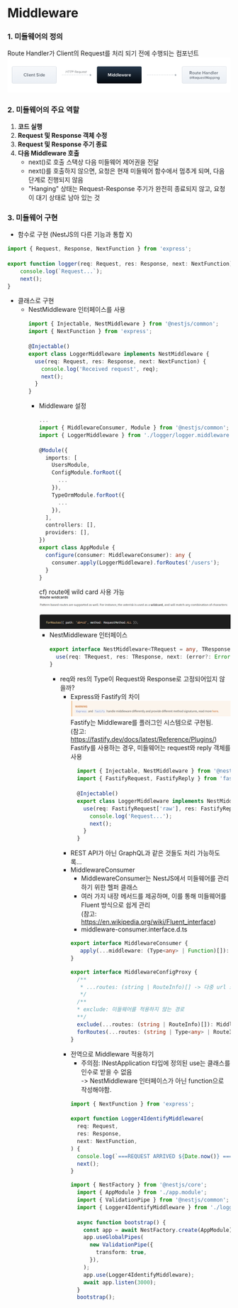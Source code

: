 Middleware
=============
### 1. 미들웨어의 정의
Route Handler가 Client의 Request를 처리 되기 전에 수행되는 컴포넌트   
![img.png](asset/img.png)

### 2. 미들웨어의 주요 역할
1. **코드 실행**
2. **Request 및 Response 객체 수정**
3. **Request 및 Response 주기 종료** 
4. **다음 Middleware 호출**
    + next()로 호출 스택상 다음 미들웨어 제어권을 전달
    + next()를 호출하지 않으면, 요청은 현재 미들웨어 함수에서 멈추게 되며, 다음 단계로 진행되지 않음
    + "Hanging" 상태는 Request-Response 주기가 완전히 종료되지 않고, 요청이 대기 상태로 남아 있는 것

### 3. 미들웨어 구현
+ 함수로 구현 (NestJS의 다른 기능과 통합 X)
```ts
import { Request, Response, NextFunction } from 'express';

export function logger(req: Request, res: Response, next: NextFunction) {
    console.log(`Request...`);
    next(); 
}
```

+ 클래스로 구현
  + NestMiddleware 인터페이스를 사용
    ```ts
    import { Injectable, NestMiddleware } from '@nestjs/common';
    import { NextFunction } from 'express';
    
    @Injectable()
    export class LoggerMiddleware implements NestMiddleware {
      use(req: Request, res: Response, next: NextFunction) {
        console.log('Received request', req);
        next();
      }
    }
    ```
    + Middleware 설정
        ```ts
        ...
        import { MiddlewareConsumer, Module } from '@nestjs/common';
        import { LoggerMiddleware } from './logger/logger.middleware';
    
        @Module({
          imports: [
            UsersModule,
            ConfigModule.forRoot({
              ...
            }),
            TypeOrmModule.forRoot({
              ...
            }),
          ],
          controllers: [],
          providers: [],
        })
        export class AppModule {
          configure(consumer: MiddlewareConsumer): any {
            consumer.apply(LoggerMiddleware).forRoutes('/users');
          }
        }
        ```   
        cf) route에 wild card 사용 가능   
        ![img_1.png](img_1.png)
      + NestMiddleware 인터페이스
        ```ts
        export interface NestMiddleware<TRequest = any, TResponse = any> {
          use(req: TRequest, res: TResponse, next: (error?: Error | any) => void): any;
        }
        ```
        + req와 res의 Type이 Request와 Response로 고정되어있지 않을까?
          * Express와 Fastify의 차이   
          ![img.png](img.png)   
          Fastify는 Middleware를 플러그인 시스템으로 구현됨.   
          (참고: https://fastify.dev/docs/latest/Reference/Plugins/)   
          Fastify를 사용하는 경우, 미들웨어는 request와 reply 객체를 사용   
              ```ts
                import { Injectable, NestMiddleware } from '@nestjs/common';
                import { FastifyRequest, FastifyReply } from 'fastify';
            
                @Injectable()
                export class LoggerMiddleware implements NestMiddleware {
                  use(req: FastifyRequest['raw'], res: FastifyReply['raw'], next: () => void) {
                    console.log('Request...');
                    next();
                  }
                }
              ```
          * REST API가 아닌 GraphQL과 같은 것들도 처리 가능하도록...
          + MiddlewareConsumer
            + MiddlewareConsumer는 NestJS에서 미들웨어를 관리하기 위한 헬퍼 클래스
            + 여러 가지 내장 메서드를 제공하며, 이를 통해 미들웨어를 Fluent 방식으로 쉽게 관리   
              (참고: https://en.wikipedia.org/wiki/Fluent_interface)
            + middleware-consumer.interface.d.ts      
            ```ts
            export interface MiddlewareConsumer {
               apply(...middleware: (Type<any> | Function)[]): MiddlewareConfigProxy;
            }
            ```   
            ```ts
            export interface MiddlewareConfigProxy {
              /**
               * ...routes: (string | RouteInfo)[] -> 다중 url 또는 컨트롤러도 등록이 가능하다.
               */
              /**
              * exclude: 미들웨어를 적용하지 않는 경로
              **/
              exclude(...routes: (string | RouteInfo)[]): MiddlewareConfigProxy;
              forRoutes(...routes: (string | Type<any> | RouteInfo)[]): MiddlewareConsumer;
            }
            ```   
          + 전역으로 Middleware 적용하기   
            + 주의점: INestApplication 타입에 정의된 use는 클래스를 인수로 받을 수 없음   
            -> NestMiddleware 인터페이스가 아닌 function으로 작성해야함.
            ```ts
            import { NextFunction } from 'express';
          
            export function Logger4IdentifyMiddleware(
              req: Request,
              res: Response,
              next: NextFunction,
            ) {
              console.log(`===REQUEST ARRIVED ${Date.now()} ===`);
              next();
            }
            ```
            ```ts
            import { NestFactory } from '@nestjs/core';
              import { AppModule } from './app.module';
              import { ValidationPipe } from '@nestjs/common';
              import { Logger4IdentifyMiddleware } from './logger/logger4Identify.middleware';
              
              async function bootstrap() {
                const app = await NestFactory.create(AppModule);
                app.useGlobalPipes(
                  new ValidationPipe({
                    transform: true,
                  }),
                );
                app.use(Logger4IdentifyMiddleware);
                await app.listen(3000);
              }
              bootstrap();
            ```